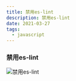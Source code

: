 ```yaml
---
title: 禁用es-lint
description: 禁用es-lint
date: 2021-03-27
tags:
  - javascript
---
```


### 禁用es-lint

![禁用es-lint](/es-lint.png)

